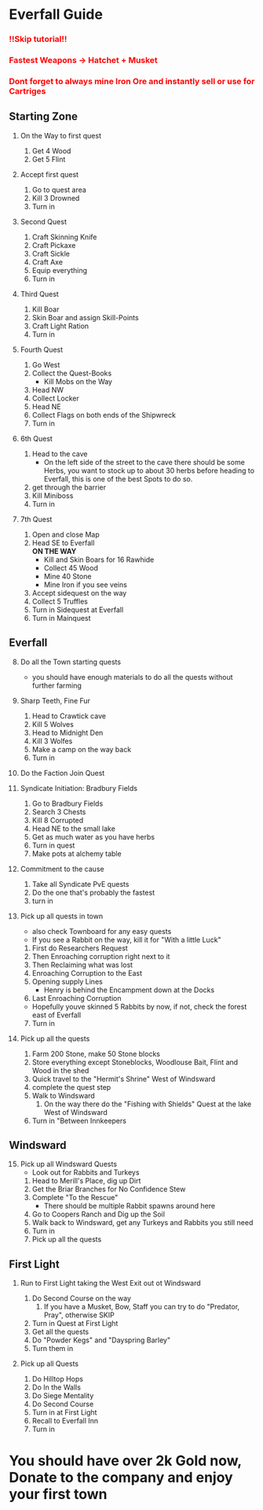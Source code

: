 # Everfall Guide
### <span style="color:red"> !!Skip tutorial!! </span>
### <span style="color:red"> Fastest Weapons -> Hatchet + Musket </span>
### <span style="color:red"> Dont forget to always mine Iron Ore and instantly sell or use for Cartriges </span>

## Starting Zone

1. On the Way to first quest
    1. Get 4 Wood
    2. Get 5 Flint

2. Accept first quest
    1. Go to quest area
    2. Kill 3 Drowned
    3. Turn in

3. Second Quest
    1. Craft Skinning Knife
    2. Craft Pickaxe
    3. Craft Sickle
    4. Craft Axe
    5. Equip everything
    6. Turn in

4. Third Quest
    1. Kill Boar 
    2. Skin Boar and assign Skill-Points
    3. Craft Light Ration
    2. Turn in

5. Fourth Quest
    1. Go West
    2. Collect the Quest-Books
        - Kill Mobs on the Way
    3. Head NW
    4. Collect Locker
    5. Head NE
    6. Collect Flags on both ends of the Shipwreck
    7. Turn in

6. 6th Quest
    1. Head to the cave
        - On the left side of the street to the cave there should be some Herbs, you want to stock up to about 30 herbs before heading to Everfall, this is one of the best Spots to do so.
    2. get through the barrier
    3. Kill Miniboss
    4. Turn in

7. 7th Quest
    1. Open and close Map
    2. Head SE to Everfall </br>
        <B> ON THE WAY </B>
        - Kill and Skin Boars for 16 Rawhide
        - Collect 45 Wood 
        - Mine 40 Stone
        - Mine Iron if you see veins
    3. Accept sidequest on the way
    4. Collect 5 Truffles 
    5. Turn in Sidequest at Everfall
    6. Turn in Mainquest

## Everfall

8. Do all the Town starting quests
    - you should have enough materials to do all the quests without further farming

9. Sharp Teeth, Fine Fur
    1. Head to Crawtick cave
    2. Kill 5 Wolves
    3. Head to Midnight Den
    4. Kill 3 Wolfes
    5. Make a camp on the way back
    6. Turn in

10. Do the Faction Join Quest

11. Syndicate Initiation: Bradbury Fields
    1. Go to Bradbury Fields
    2. Search 3 Chests
    3. Kill 8 Corrupted
    4. Head NE to the small lake
    5. Get as much water as you have herbs
    6. Turn in quest
    7. Make pots at alchemy table

12. Commitment to the cause
    1. Take all Syndicate PvE quests
    2. Do the one that's probably the fastest
    3. turn in

13. Pick up all quests in town
    - also check Townboard for any easy quests
    - If you see a Rabbit on the way, kill it for "With a little Luck"
    1. First do Researchers Request
    2. Then Enroaching corruption right next to it
    3. Then Reclaiming what was lost
    4. Enroaching Corruption to the East
    5. Opening supply Lines
        - Henry is behind the Encampment down at the Docks
    6. Last Enroaching Corruption
    - Hopefully youve skinned 5 Rabbits by now, if not, check the forest east of Everfall
    7. Turn in

14. Pick up all the quests
    1. Farm 200 Stone, make 50 Stone blocks
    2. Store everything except Stoneblocks, Woodlouse Bait, Flint and Wood in the shed
    3. Quick travel to the "Hermit's Shrine" West of Windsward
    4. complete the quest step
    5. Walk to Windsward
        1. On the way there do the "Fishing with Shields" Quest at the lake West of Windsward
    6. Turn in "Between Innkeepers

## Windsward

15. Pick up all Windsward Quests
    - Look out for Rabbits and Turkeys
    1. Head to Merill's Place, dig up Dirt
    2. Get the Briar Branches for No Confidence Stew
    3. Complete "To the Rescue"
        - There should be multiple Rabbit spawns around here
    4. Go to Coopers Ranch and Dig up the Soil
    5. Walk back to Windsward, get any Turkeys and Rabbits you still need
    6. Turn in
    7. Pick up all the quests

## First Light

1. Run to First Light taking the West Exit out ot Windsward
    1. Do Second Course on the way
        1. If you have a Musket, Bow, Staff you can try to do "Predator, Pray", otherwise SKIP
    2. Turn in Quest at First Light
    3. Get all the quests
    4. Do "Powder Kegs" and "Dayspring Barley"
    5. Turn them in

17. Pick up all Quests 
    1. Do Hilltop Hops
    2. Do In the Walls
    3. Do Siege Mentality
    4. Do Second Course
    5. Turn in at First Light
    6. Recall to Everfall Inn
    7. Turn in

# You should have over 2k Gold now, Donate to the company and enjoy your first town
